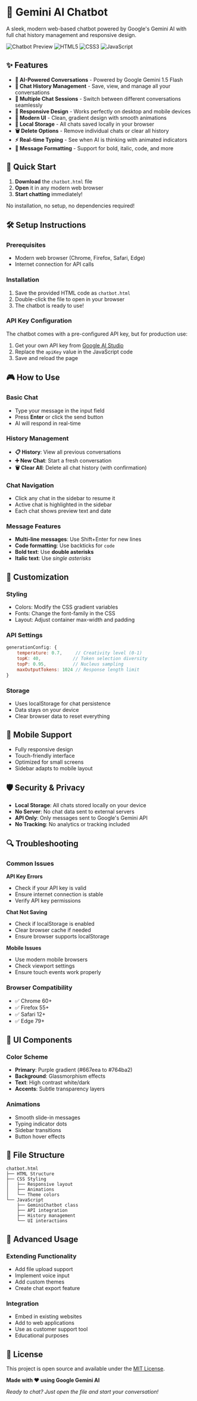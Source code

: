 # 🤖 Gemini AI Chatbot

A sleek, modern web-based chatbot powered by Google's Gemini AI with full chat history management and responsive design.

![Chatbot Preview](https://img.shields.io/badge/Status-Ready%20to%20Use-brightgreen)
![HTML5](https://img.shields.io/badge/HTML5-E34F26?logo=html5&logoColor=white)
![CSS3](https://img.shields.io/badge/CSS3-1572B6?logo=css3&logoColor=white)
![JavaScript](https://img.shields.io/badge/JavaScript-F7DF1E?logo=javascript&logoColor=black)

## ✨ Features

- **🎯 AI-Powered Conversations** - Powered by Google Gemini 1.5 Flash
- **💬 Chat History Management** - Save, view, and manage all your conversations
- **🔄 Multiple Chat Sessions** - Switch between different conversations seamlessly
- **📱 Responsive Design** - Works perfectly on desktop and mobile devices
- **🎨 Modern UI** - Clean, gradient design with smooth animations
- **💾 Local Storage** - All chats saved locally in your browser
- **🗑️ Delete Options** - Remove individual chats or clear all history
- **⚡ Real-time Typing** - See when AI is thinking with animated indicators
- **📝 Message Formatting** - Support for bold, italic, code, and more

## 🚀 Quick Start

1. **Download** the `chatbot.html` file
2. **Open** it in any modern web browser
3. **Start chatting** immediately!

No installation, no setup, no dependencies required!

## 🛠️ Setup Instructions

### Prerequisites
- Modern web browser (Chrome, Firefox, Safari, Edge)
- Internet connection for API calls

### Installation
1. Save the provided HTML code as `chatbot.html`
2. Double-click the file to open in your browser
3. The chatbot is ready to use!

### API Key Configuration
The chatbot comes with a pre-configured API key, but for production use:
1. Get your own API key from [Google AI Studio](https://makersuite.google.com/app/apikey)
2. Replace the `apiKey` value in the JavaScript code
3. Save and reload the page

## 🎮 How to Use

### Basic Chat
- Type your message in the input field
- Press **Enter** or click the send button
- AI will respond in real-time

### History Management
- **📋 History**: View all previous conversations
- **➕ New Chat**: Start a fresh conversation
- **🗑️ Clear All**: Delete all chat history (with confirmation)

### Chat Navigation
- Click any chat in the sidebar to resume it
- Active chat is highlighted in the sidebar
- Each chat shows preview text and date

### Message Features
- **Multi-line messages**: Use Shift+Enter for new lines
- **Code formatting**: Use backticks for `code`
- **Bold text**: Use **double asterisks**
- **Italic text**: Use *single asterisks*

## 🔧 Customization

### Styling
- Colors: Modify the CSS gradient variables
- Fonts: Change the font-family in the CSS
- Layout: Adjust container max-width and padding

### API Settings
```javascript
generationConfig: {
    temperature: 0.7,     // Creativity level (0-1)
    topK: 40,            // Token selection diversity
    topP: 0.95,          // Nucleus sampling
    maxOutputTokens: 1024 // Response length limit
}
```

### Storage
- Uses localStorage for chat persistence
- Data stays on your device
- Clear browser data to reset everything

## 📱 Mobile Support

- Fully responsive design
- Touch-friendly interface
- Optimized for small screens
- Sidebar adapts to mobile layout

## 🛡️ Security & Privacy

- **Local Storage**: All chats stored locally on your device
- **No Server**: No chat data sent to external servers
- **API Only**: Only messages sent to Google's Gemini API
- **No Tracking**: No analytics or tracking included

## 🔍 Troubleshooting

### Common Issues

**API Key Errors**
- Check if your API key is valid
- Ensure internet connection is stable
- Verify API key permissions

**Chat Not Saving**
- Check if localStorage is enabled
- Clear browser cache if needed
- Ensure browser supports localStorage

**Mobile Issues**
- Use modern mobile browsers
- Check viewport settings
- Ensure touch events work properly

### Browser Compatibility
- ✅ Chrome 60+
- ✅ Firefox 55+
- ✅ Safari 12+
- ✅ Edge 79+

## 🎨 UI Components

### Color Scheme
- **Primary**: Purple gradient (#667eea to #764ba2)
- **Background**: Glassmorphism effects
- **Text**: High contrast white/dark
- **Accents**: Subtle transparency layers

### Animations
- Smooth slide-in messages
- Typing indicator dots
- Sidebar transitions
- Button hover effects

## 📄 File Structure

```
chatbot.html
├── HTML Structure
├── CSS Styling
│   ├── Responsive layout
│   ├── Animations
│   └── Theme colors
└── JavaScript
    ├── GeminiChatbot class
    ├── API integration
    ├── History management
    └── UI interactions
```

## 🚀 Advanced Usage

### Extending Functionality
- Add file upload support
- Implement voice input
- Add custom themes
- Create chat export feature

### Integration
- Embed in existing websites
- Add to web applications
- Use as customer support tool
- Educational purposes

## 📝 License

This project is open source and available under the [MIT License](LICENSE).

**Made with ❤️ using Google Gemini AI**

*Ready to chat? Just open the file and start your conversation!*
